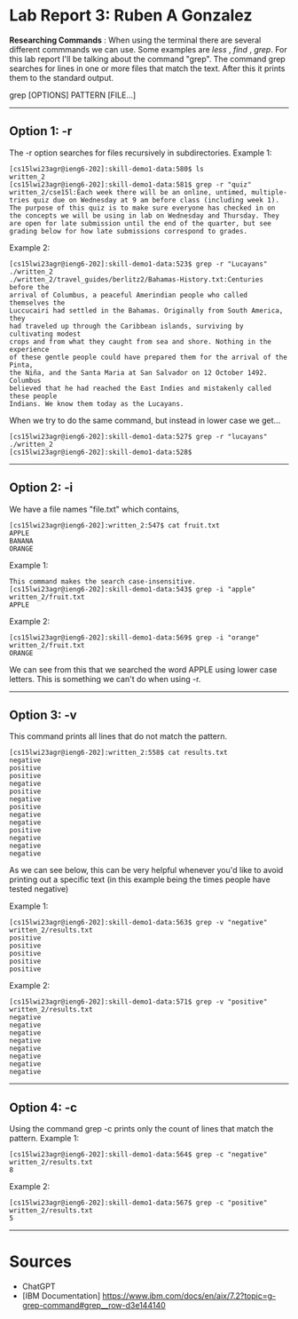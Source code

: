# Lab Report 3: Ruben A Gonzalez
**Researching Commands** : When using the terminal there are several different commmands we can use. Some examples are *less* , *find* , *grep*.
For this lab report I'll be talking about the command "grep".
The command grep searches for lines in one or more files that match the text. After this it prints them to the standard output.

grep [OPTIONS] PATTERN [FILE...]

---
**Option 1: -r**
---
The -r option searches for files recursively in subdirectories.
Example 1:
```
[cs15lwi23agr@ieng6-202]:skill-demo1-data:580$ ls
written_2
[cs15lwi23agr@ieng6-202]:skill-demo1-data:581$ grep -r "quiz"
written_2/cse15l:Each week there will be an online, untimed, multiple-tries quiz due on Wednesday at 9 am before class (including week 1). The purpose of this quiz is to make sure everyone has checked in on the concepts we will be using in lab on Wednesday and Thursday. They are open for late submission until the end of the quarter, but see grading below for how late submissions correspond to grades.
```
Example 2:
```
[cs15lwi23agr@ieng6-202]:skill-demo1-data:523$ grep -r "Lucayans" ./written_2
./written_2/travel_guides/berlitz2/Bahamas-History.txt:Centuries before the 
arrival of Columbus, a peaceful Amerindian people who called themselves the 
Luccucairi had settled in the Bahamas. Originally from South America, they 
had traveled up through the Caribbean islands, surviving by cultivating modest 
crops and from what they caught from sea and shore. Nothing in the experience 
of these gentle people could have prepared them for the arrival of the Pinta, 
the Niña, and the Santa Maria at San Salvador on 12 October 1492. Columbus 
believed that he had reached the East Indies and mistakenly called these people
Indians. We know them today as the Lucayans.
```
When we try to do the same command, but instead in lower case we get...
```
[cs15lwi23agr@ieng6-202]:skill-demo1-data:527$ grep -r "lucayans" ./written_2
[cs15lwi23agr@ieng6-202]:skill-demo1-data:528$ 
```
---
**Option 2: -i**
---
We have a file names "file.txt" which contains,
```
[cs15lwi23agr@ieng6-202]:written_2:547$ cat fruit.txt 
APPLE
BANANA
ORANGE
```
Example 1:
```
This command makes the search case-insensitive.
[cs15lwi23agr@ieng6-202]:skill-demo1-data:543$ grep -i "apple" written_2/fruit.txt
APPLE
```
Example 2:
```
[cs15lwi23agr@ieng6-202]:skill-demo1-data:569$ grep -i "orange" written_2/fruit.txt 
ORANGE
```
We can see from this that we searched the word APPLE using lower case letters. This is something we can't
do when using -r.

---
**Option 3: -v**
---
This command prints all lines that do not match the pattern.
```
[cs15lwi23agr@ieng6-202]:written_2:558$ cat results.txt 
negative
positive
positive
negative
positive
negative
positive
negative
negative
positive
negative
negative
negative
```

As we can see below, this can be very helpful whenever you'd like to avoid printing out a specific text (in this example being the times people have tested negative)

Example 1:

```
[cs15lwi23agr@ieng6-202]:skill-demo1-data:563$ grep -v "negative" written_2/results.txt 
positive
positive
positive
positive
positive
```
Example 2:
```
[cs15lwi23agr@ieng6-202]:skill-demo1-data:571$ grep -v "positive" written_2/results.txt 
negative
negative
negative
negative
negative
negative
negative
negative
```
---
**Option 4: -c**
---
Using the command grep -c prints only the count of lines that match the pattern.
Example 1:
```
[cs15lwi23agr@ieng6-202]:skill-demo1-data:564$ grep -c "negative" written_2/results.txt 
8
```
Example 2:
```
[cs15lwi23agr@ieng6-202]:skill-demo1-data:567$ grep -c "positive" written_2/results.txt 
5
```
---
# Sources 
- ChatGPT
- [IBM Documentation] https://www.ibm.com/docs/en/aix/7.2?topic=g-grep-command#grep__row-d3e144140
